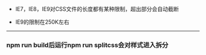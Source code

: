 - IE7，IE8，IE9对CSS文件的长度都有某种限制，超出部分会自动截断

- IE9的限制在250K左右

---

### npm run build后运行npm run splitcss会对样式进入拆分